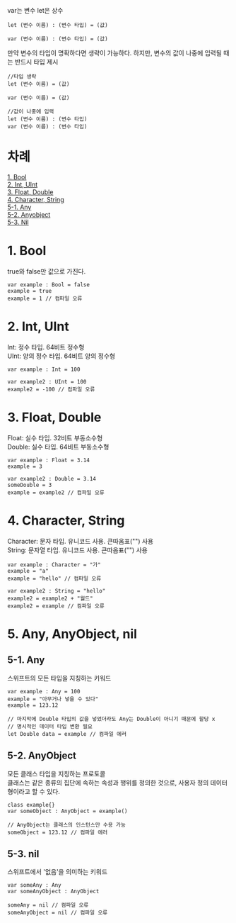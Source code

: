 var는 변수 let은 상수

```
let (변수 이름) : (변수 타입) = (값)

var (변수 이름) : (변수 타입) = (값)
```
만약 변수의 타입이 명확하다면 생략이 가능하다. 하지만, 변수의 값이 나중에 입력될 때는 반드시 타입 제시
```
//타입 생략
let (변수 이름) = (값)

var (변수 이름) = (값)

//값이 나중에 입력
let (변수 이름) : (변수 타입)
var (변수 이름) : (변수 타입)
```

# 차례
[1. Bool](#bool)<br>
[2. Int, UInt](#Int,-UInt)<br>
[3. Float, Double](#3-float-double)<br>
[4. Character, String](#4-character-string)<br>
[5-1. Any](#5-1-any)<br>
[5-2. Anyobject](#5-2-anyobject)<br>
[5-3. Nil](#5-3-nil)<br>
# 1. Bool
true와 false만 값으로 가진다.
```
var example : Bool = false
example = true
example = 1 // 컴파일 오류
```

# 2. Int, UInt
Int: 정수 타입. 64비트 정수형<br>
UInt: 양의 정수 타입. 64비트 양의 정수형
```
var example : Int = 100

var example2 : UInt = 100
example2 = -100 // 컴파일 오류
```

# 3. Float, Double
Float: 실수 타입. 32비트 부동소수형<br>
Double: 실수 타입. 64비트 부동소수형
```
var example : Float = 3.14
example = 3

var example2 : Double = 3.14
someDouble = 3
example = example2 // 컴파일 오류
```

# 4. Character, String
Character: 문자 타입. 유니코드 사용. 큰따옴표("") 사용<br>
String: 문자열 타입. 유니코드 사용. 큰따옴표("") 사용
```
var example : Character = "가"
example = "a"
example = "hello" // 컴파일 오류

var example2 : String = "hello"
example2 = example2 + "월드"
example2 = example // 컴파일 오류
```

# 5. Any, AnyObject, nil

## 5-1. Any
스위프트의 모든 타입을 지칭하는 키워드
```
var example : Any = 100
example = "아무거나 넣을 수 있다"
example = 123.12

// 마지막에 Double 타입의 값을 넣었더라도 Any는 Double이 아니기 때문에 할당 x
// 명시적인 데이터 타입 변환 필요
let Double data = example // 컴파일 에러
```

## 5-2. AnyObject
모든 클래스 타입을 지칭하는 프로토콜<br>
클래스는 같은 종류의 집단에 속하는 속성과 행위를 정의한 것으로, 사용자 정의 데이터형이라고 할 수 있다.
```
class example{}
var someObject : AnyObject = example()

// AnyObject는 클래스의 인스턴스만 수용 가능
someObject = 123.12 // 컴파일 에러
```

## 5-3. nil
스위프트에서 '없음'을 의미하는 키워드
```
var someAny : Any
var someAnyObject : AnyObject

someAny = nil // 컴파일 오류
someAnyObject = nil // 컴파일 오류
```